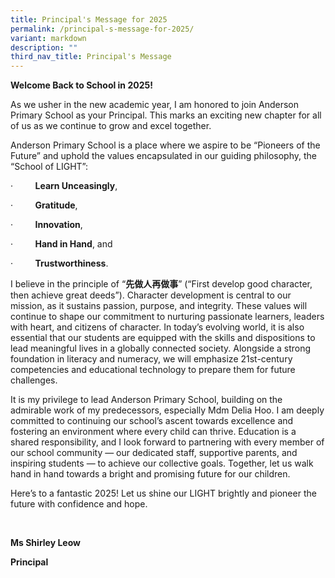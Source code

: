 ```yaml
---
title: Principal's Message for 2025
permalink: /principal-s-message-for-2025/
variant: markdown
description: ""
third_nav_title: Principal's Message
---
```

<p><strong>Welcome Back to School in 2025!</strong>
</p>
<p>As we usher in the new academic year, I am honored to join Anderson Primary
School as your Principal. This marks an exciting new chapter for all of
us as we continue to grow and excel together.</p>
<p>Anderson Primary School is a place where we aspire to be “Pioneers of
the Future” and uphold the values encapsulated in our guiding philosophy,
the “School of LIGHT”:</p>
<p>·&nbsp;&nbsp;&nbsp;&nbsp;&nbsp;&nbsp;&nbsp;&nbsp; <strong>Learn Unceasingly</strong>,</p>
<p>·&nbsp;&nbsp;&nbsp;&nbsp;&nbsp;&nbsp;&nbsp;&nbsp; <strong>Gratitude</strong>,</p>
<p>·&nbsp;&nbsp;&nbsp;&nbsp;&nbsp;&nbsp;&nbsp;&nbsp; <strong>Innovation</strong>,</p>
<p>·&nbsp;&nbsp;&nbsp;&nbsp;&nbsp;&nbsp;&nbsp;&nbsp; <strong>Hand in Hand</strong>,
and</p>
<p>·&nbsp;&nbsp;&nbsp;&nbsp;&nbsp;&nbsp;&nbsp;&nbsp; <strong>Trustworthiness</strong>.</p>
<p>I believe in the principle of “<strong>先做人再做事</strong>” (“First develop
good character, then achieve great deeds”). Character development is central
to our mission, as it sustains passion, purpose, and integrity. These values
will continue to shape our commitment to nurturing passionate learners,
leaders with heart, and citizens of character. In today’s evolving world,
it is also essential that our students are equipped with the skills and
dispositions to lead meaningful lives in a globally connected society.
Alongside a strong foundation in literacy and numeracy, we will emphasize
21st-century competencies and educational technology to prepare them for
future challenges.</p>
<p>It is my privilege to lead Anderson Primary School, building on the admirable
work of my predecessors, especially Mdm Delia Hoo. I am deeply committed
to continuing our school’s ascent towards excellence and fostering an environment
where every child can thrive. Education is a shared responsibility, and
I look forward to partnering with every member of our school community
— our dedicated staff, supportive parents, and inspiring students — to
achieve our collective goals. Together, let us walk hand in hand towards
a bright and promising future for our children.</p>
<p>Here’s to a fantastic 2025! Let us shine our LIGHT brightly and pioneer
the future with confidence and hope.</p>
<p>&nbsp;</p>
<p><strong>Ms Shirley Leow</strong>
</p><p><strong>Principal</strong>
</p>